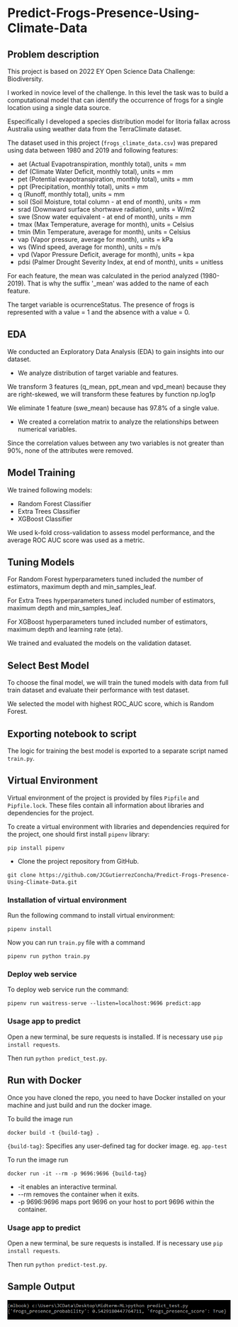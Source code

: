 # Predict-Frogs-Presence-Using-Climate-Data

## Problem description

This project is based on 2022 EY Open Science Data Challenge: Biodiversity.

I worked in novice level of the challenge. In this level the task was to build a computational model that can identify the occurrence of frogs for a single location using a single data source.

Especifically I developed a species distribution model for litoria fallax across Australia using weather data from the TerraClimate dataset.

The dataset used in this project (`frogs_climate_data.csv`) was prepared using data between 1980 and 2019 and following features:

- aet (Actual Evapotranspiration, monthly total), units = mm
- def (Climate Water Deficit, monthly total), units = mm
- pet (Potential evapotranspiration, monthly total), units = mm
- ppt (Precipitation, monthly total), units = mm
- q (Runoff, monthly total), units = mm
- soil (Soil Moisture, total column - at end of month), units = mm
- srad (Downward surface shortwave radiation), units = W/m2
- swe (Snow water equivalent - at end of month), units = mm
- tmax (Max Temperature, average for month), units = Celsius
- tmin (Min Temperature, average for month), units = Celsius
- vap (Vapor pressure, average for month), units  = kPa
- ws (Wind speed, average for month), units = m/s
- vpd (Vapor Pressure Deficit, average for month), units = kpa
- pdsi (Palmer Drought Severity Index, at end of month), units = unitless

For each feature, the mean was calculated in the period analyzed (1980-2019).
That is why the suffix '_mean' was added to the name of each feature.

The target variable is ocurrenceStatus.
The presence of frogs is represented with a value = 1 and the absence with a value = 0.


## EDA

We conducted an Exploratory Data Analysis (EDA) to gain insights into our dataset. 

- We analyze distribution of target variable and features.

We transform 3 features (q_mean, ppt_mean and vpd_mean) because they are right-skewed, we will transform these features by function np.log1p

We eliminate 1 feature (swe_mean) because has 97.8% of a single value.

- We created a correlation matrix to analyze the relationships between numerical variables.

Since the correlation values between any two variables is not greater than 90%, none of the attributes were removed.


## Model Training

We trained following models:

- Random Forest Classifier
- Extra Trees Classifier
- XGBoost Classifier

We used k-fold cross-validation to assess model performance, and the average ROC AUC score was used as a metric.

## Tuning Models

For Random Forest hyperparameters tuned included the number of estimators, maximum depth and min_samples_leaf.

For Extra Trees hyperparameters tuned included number of estimators, maximum depth and min_samples_leaf.

For XGBoost hyperparameters tuned included number of estimators, maximum depth and learning rate (eta).

We trained and evaluated the models on the validation dataset.


## Select Best Model

To choose the final model, we will train the tuned models with data from full train dataset and evaluate their performance with test dataset.

We selected the model with highest ROC_AUC score, which is Random Forest.


## Exporting notebook to script

The logic for training the best model is exported to a separate script named `train.py`.

## Virtual Environment

Virtual environment of the project is provided by files `Pipfile` and `Pipfile.lock`. These files contain all information about libraries and dependencies for the project.

To create a virtual environment with libraries and dependencies required for the project, one should first install `pipenv` library:  
   
```
pip install pipenv
```

- Clone the project repository from GitHub.

```
git clone https://github.com/JCGutierrezConcha/Predict-Frogs-Presence-Using-Climate-Data.git
```

### Installation of virtual environment

Run the following command to install virtual environment:   
   
```
pipenv install
```  

Now you can run `train.py` file with a command

```
pipenv run python train.py
```

### Deploy web service

To deploy web service run the command:

```
pipenv run waitress-serve --listen=localhost:9696 predict:app
```

### Usage app to predict

Open a new terminal, be sure requests is installed. If is necessary use ```pip install requests```.

Then run  ```python predict_test.py```.


## Run with Docker

Once you have cloned the repo, you need to have Docker installed on your machine and just build and run the docker image.

To build the image run
```
docker build -t {build-tag} .
```
`{build-tag}`: Specifies any user-defined tag for docker image. eg. `app-test`


To run the image run
```
docker run -it --rm -p 9696:9696 {build-tag}
```

- -it enables an interactive terminal.
- --rm removes the container when it exits.
- -p 9696:9696 maps port 9696 on your host to port 9696 within the container.


### Usage app to predict

Open a new terminal, be sure requests is installed. If is necessary use ```pip install requests```.

Then run  ```python predict-test.py```.


## Sample Output

![Sample of the project running locally](https://github.com/JCGutierrezConcha/Predict-Frogs-Presence-Using-Climate-Data/blob/main/deploy_predict.PNG)


